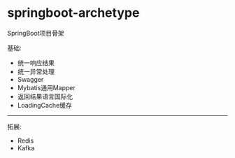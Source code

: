 # springboot-archetype
SpringBoot项目骨架

基础:
- 统一响应结果
- 统一异常处理
- Swagger
- Mybatis通用Mapper
- 返回结果语言国际化
- LoadingCache缓存

---

拓展:
- Redis
- Kafka
